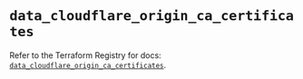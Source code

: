 # `data_cloudflare_origin_ca_certificates`

Refer to the Terraform Registry for docs: [`data_cloudflare_origin_ca_certificates`](https://registry.terraform.io/providers/cloudflare/cloudflare/5.1.0/docs/data-sources/origin_ca_certificates).
